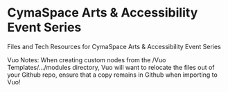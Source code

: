 # CymaSpace Arts & Accessibility Event Series
Files and Tech Resources for CymaSpace Arts &amp; Accessibility Event Series

Vuo Notes:
When creating custom nodes from the /Vuo Templates/.../modules directory, Vuo will want to relocate the files out of your Github repo, ensure that a copy remains in Github when importing to Vuo!
